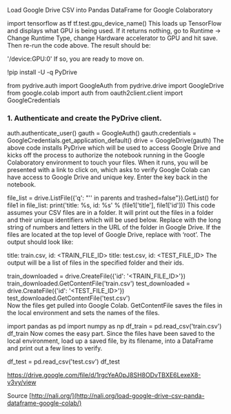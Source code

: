 Load Google Drive CSV into Pandas DataFrame for Google Colaboratory




import tensorflow as tf
tf.test.gpu_device_name()
This loads up TensorFlow and displays what GPU is being used. If it returns nothing, go to Runtime -> Change Runtime Type, change Hardware accelerator to GPU and hit save. Then re-run the code above. The result should be:

'/device:GPU:0'
If so, you are ready to move on.

!pip install -U -q PyDrive
 
from pydrive.auth import GoogleAuth
from pydrive.drive import GoogleDrive
from google.colab import auth
from oauth2client.client import GoogleCredentials
 
### 1. Authenticate and create the PyDrive client.
auth.authenticate_user()
gauth = GoogleAuth()
gauth.credentials = GoogleCredentials.get_application_default()
drive = GoogleDrive(gauth)
The above code installs PyDrive which will be used to access Google Drive and kicks off the process to authorize the notebook running in the Google Colaboratory environment to touch your files. When it runs, you will be presented with a link to click on, which asks to verify Google Colab can have access to Google Drive and unique key. Enter the key back in the notebook.

file_list = drive.ListFile({'q': "'<FOLDER ID>' in parents and trashed=false"}).GetList()
for file1 in file_list:
  print('title: %s, id: %s' % (file1['title'], file1['id']))
This code assumes your CSV files are in a folder. It will print out the files in a folder and their unique identifiers which will be used below. Replace <FOLDER ID> with the long string of numbers and letters in the URL of the folder in Google Drive. If the files are located at the top level of Google Drive, replace <FOLDER ID> with ‘root’. The output should look like:

title: train.csv, id: <TRAIN_FILE_ID>
title: test.csv, id: <TEST_FILE_ID>
The output will be a list of files in the specified folder and their ids.

train_downloaded = drive.CreateFile({'id': '<TRAIN_FILE_ID>'})
train_downloaded.GetContentFile('train.csv')
test_downloaded = drive.CreateFile({'id': '<TEST_FILE_ID>'})
test_downloaded.GetContentFile('test.csv')  
Now the files get pulled into Google Colab. GetContentFile saves the files in the local environment and sets the names of the files.

import pandas as pd
import numpy as np
df_train = pd.read_csv('train.csv')
df_train
Now comes the easy part. Since the files have been saved to the local environment, load up a saved file, by its filename, into a DataFrame and print out a few lines to verify.

df_test = pd.read_csv('test.csv')
df_test

https://drive.google.com/file/d/1rgcYeA0pJ8SH8ODvTBXE6LexeX8-v3vy/view


Source
[http://nali.org/](http://nali.org/load-google-drive-csv-panda-dataframe-google-colab/)